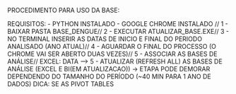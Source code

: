 PROCEDIMENTO PARA USO DA BASE:

REQUISITOS:
	- PYTHON INSTALADO
	- GOOGLE CHROME INSTALADO
//
1 - BAIXAR PASTA BASE_DENGUE//
2 - EXECUTAR ATUALIZAR_BASE.EXE//
3 - NO TERMINAL INSERIR AS DATAS DE INICIO E FINAL DO PERIODO ANALISADO (ANO ATUAL)//
4 - AGUARDAR O FINAL DO PROCESSO (O CHROME VAI SER ABERTO DUAS VEZES)//
5 - ASSOCIAR AS BASES DE ANÁLISE//
	EXCEL:
		DATA --> 
5 - ATUALIZAR (REFRESH ALL) AS BASES DE ANÁLISE (EXCEL E BI(EM ATUALIZACAO)) -> ETAPA PODE DEMORAR DEPENDENDO DO TAMANHO DO PERÍODO (~40 MIN PARA 1 ANO DE DADOS)
	DICA: SE AS PIVOT TABLES
